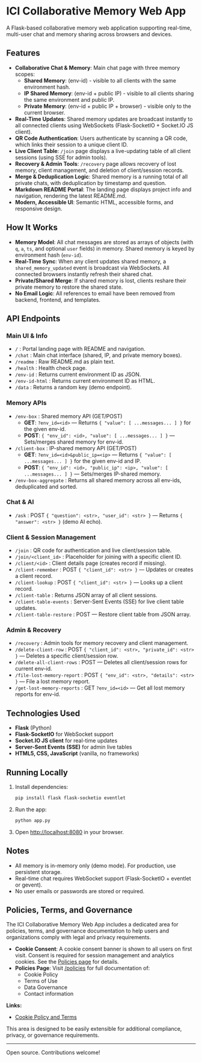 # ICI Collaborative Memory Web App

A Flask-based collaborative memory web application supporting real-time, multi-user chat and memory sharing across browsers and devices.

## Features

- **Collaborative Chat & Memory**: Main chat page with three memory scopes:
  - **Shared Memory**: (env-id) - visible to all clients with the same environment hash.
  - **IP Shared Memory**: (env-id + public IP) - visible to all clients sharing the same environment and public IP.
  - **Private Memory**: (env-id + public IP + browser) - visible only to the current browser.
- **Real-Time Updates**: Shared memory updates are broadcast instantly to all connected clients using WebSockets (Flask-SocketIO + Socket.IO JS client).
- **QR Code Authentication**: Users authenticate by scanning a QR code, which links their session to a unique client ID.
- **Live Client Table**: `/join` page displays a live-updating table of all client sessions (using SSE for admin tools).
- **Recovery & Admin Tools**: `/recovery` page allows recovery of lost memory, client management, and deletion of client/session records.
- **Merge & Deduplication Logic**: Shared memory is a running total of all private chats, with deduplication by timestamp and question.
- **Markdown README Portal**: The landing page displays project info and navigation, rendering the latest README.md.
- **Modern, Accessible UI**: Semantic HTML, accessible forms, and responsive design.

## How It Works

- **Memory Model**: All chat messages are stored as arrays of objects (with `q`, `a`, `ts`, and optional `user` fields) in memory. Shared memory is keyed by environment hash (`env-id`).
- **Real-Time Sync**: When any client updates shared memory, a `shared_memory_updated` event is broadcast via WebSockets. All connected browsers instantly refresh their shared chat.
- **Private/Shared Merge**: If shared memory is lost, clients reshare their private memory to restore the shared state.
- **No Email Logic**: All references to email have been removed from backend, frontend, and templates.

## API Endpoints

### Main UI & Info
- `/` : Portal landing page with README and navigation.
- `/chat` : Main chat interface (shared, IP, and private memory boxes).
- `/readme` : Raw README.md as plain text.
- `/health` : Health check page.
- `/env-id` : Returns current environment ID as JSON.
- `/env-id-html` : Returns current environment ID as HTML.
- `/data` : Returns a random key (demo endpoint).

### Memory APIs
- `/env-box` : Shared memory API (GET/POST)
  - **GET**: `?env_id=<id>` — Returns `{ "value": [ ...messages... ] }` for the given env-id.
  - **POST**: `{ "env_id": <id>, "value": [ ...messages... ] }` — Sets/merges shared memory for env-id.
- `/client-box` : IP-shared memory API (GET/POST)
  - **GET**: `?env_id=<id>&public_ip=<ip>` — Returns `{ "value": [ ...messages... ] }` for the given env-id and IP.
  - **POST**: `{ "env_id": <id>, "public_ip": <ip>, "value": [ ...messages... ] }` — Sets/merges IP-shared memory.
- `/env-box-aggregate` : Returns all shared memory across all env-ids, deduplicated and sorted.

### Chat & AI
- `/ask` : POST `{ "question": <str>, "user_id": <str> }` — Returns `{ "answer": <str> }` (demo AI echo).

### Client & Session Management
- `/join` : QR code for authentication and live client/session table.
- `/join/<client_id>` : Placeholder for joining with a specific client ID.
- `/client/<id>` : Client details page (creates record if missing).
- `/client-remember` : POST `{ "client_id": <str> }` — Updates or creates a client record.
- `/client-lookup` : POST `{ "client_id": <str> }` — Looks up a client record.
- `/client-table` : Returns JSON array of all client sessions.
- `/client-table-events` : Server-Sent Events (SSE) for live client table updates.
- `/client-table-restore` : POST — Restore client table from JSON array.

### Admin & Recovery
- `/recovery` : Admin tools for memory recovery and client management.
- `/delete-client-row` : POST `{ "client_id": <str>, "private_id": <str> }` — Deletes a specific client/session row.
- `/delete-all-client-rows` : POST — Deletes all client/session rows for current env-id.
- `/file-lost-memory-report` : POST `{ "env_id": <str>, "details": <str> }` — File a lost memory report.
- `/get-lost-memory-reports` : GET `?env_id=<id>` — Get all lost memory reports for env-id.

## Technologies Used

- **Flask** (Python)
- **Flask-SocketIO** for WebSocket support
- **Socket.IO JS client** for real-time updates
- **Server-Sent Events (SSE)** for admin live tables
- **HTML5, CSS, JavaScript** (vanilla, no frameworks)

## Running Locally

1. Install dependencies:
   ```sh
   pip install flask flask-socketio eventlet
   ```
2. Run the app:
   ```sh
   python app.py
   ```
3. Open [http://localhost:8080](http://localhost:8080) in your browser.

## Notes

- All memory is in-memory only (demo mode). For production, use persistent storage.
- Real-time chat requires WebSocket support (Flask-SocketIO + eventlet or gevent).
- No user emails or passwords are stored or required.

## Policies, Terms, and Governance

The ICI Collaborative Memory Web App includes a dedicated area for policies, terms, and governance documentation to help users and organizations comply with legal and privacy requirements.

- **Cookie Consent**: A cookie consent banner is shown to all users on first visit. Consent is required for session management and analytics cookies. See the [Policies page](/policies) for details.
- **Policies Page**: Visit [/policies](/policies) for full documentation of:
  - Cookie Policy
  - Terms of Use
  - Data Governance
  - Contact information

**Links:**
- [Cookie Policy and Terms](/policies)

This area is designed to be easily extensible for additional compliance, privacy, or governance requirements.

---

Open source. Contributions welcome!
